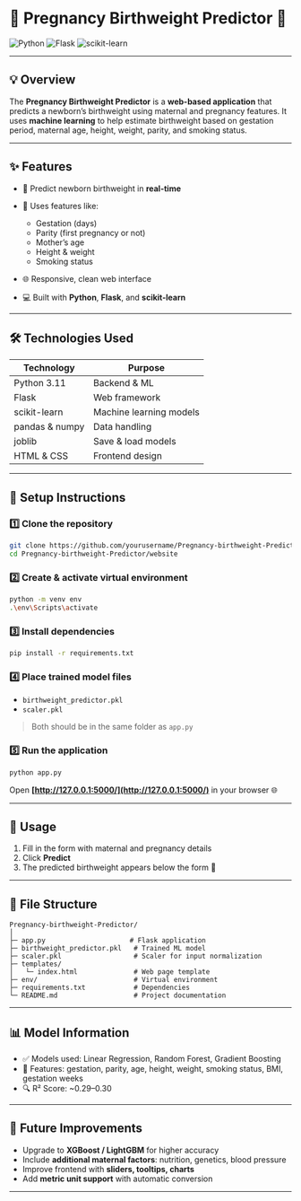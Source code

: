 # 🌟 Pregnancy Birthweight Predictor 🌟

![Python](https://img.shields.io/badge/Python-3.11-blue?logo=python)
![Flask](https://img.shields.io/badge/Flask-1.1.2-orange?logo=flask)
![scikit-learn](https://img.shields.io/badge/scikit--learn-0.25.2-green?logo=scikitlearn)

---

## 💡 Overview

The **Pregnancy Birthweight Predictor** is a **web-based application** that predicts a newborn’s birthweight using maternal and pregnancy features.
It uses **machine learning** to help estimate birthweight based on gestation period, maternal age, height, weight, parity, and smoking status.

---

## ✨ Features

* 🍼 Predict newborn birthweight in **real-time**
* 🧮 Uses features like:

  * Gestation (days)
  * Parity (first pregnancy or not)
  * Mother’s age
  * Height & weight
  * Smoking status
* 🌐 Responsive, clean web interface
* 💻 Built with **Python**, **Flask**, and **scikit-learn**

---

## 🛠️ Technologies Used

| Technology     | Purpose                 |
| -------------- | ----------------------- |
| Python 3.11    | Backend & ML            |
| Flask          | Web framework           |
| scikit-learn   | Machine learning models |
| pandas & numpy | Data handling           |
| joblib         | Save & load models      |
| HTML & CSS     | Frontend design         |

---

## 🚀 Setup Instructions

### 1️⃣ Clone the repository

```bash
git clone https://github.com/yourusername/Pregnancy-birthweight-Predictor.git
cd Pregnancy-birthweight-Predictor/website
```

### 2️⃣ Create & activate virtual environment

```bash
python -m venv env
.\env\Scripts\activate
```

### 3️⃣ Install dependencies

```bash
pip install -r requirements.txt
```

### 4️⃣ Place trained model files

* `birthweight_predictor.pkl`
* `scaler.pkl`

> Both should be in the same folder as `app.py`

### 5️⃣ Run the application

```bash
python app.py
```

Open **[http://127.0.0.1:5000/](http://127.0.0.1:5000/)** in your browser 🌐

---

## 🎨 Usage

1. Fill in the form with maternal and pregnancy details
2. Click **Predict**
3. The predicted birthweight appears below the form 🍼

---

## 📂 File Structure

```
Pregnancy-birthweight-Predictor/
│
├─ app.py                     # Flask application
├─ birthweight_predictor.pkl   # Trained ML model
├─ scaler.pkl                  # Scaler for input normalization
├─ templates/
│   └─ index.html              # Web page template
├─ env/                        # Virtual environment
├─ requirements.txt            # Dependencies
└─ README.md                   # Project documentation
```

---

## 📊 Model Information

* ✅ Models used: Linear Regression, Random Forest, Gradient Boosting
* 🧩 Features: gestation, parity, age, height, weight, smoking status, BMI, gestation weeks
* 🔍 R² Score: \~0.29–0.30

---

## 🌈 Future Improvements

* Upgrade to **XGBoost / LightGBM** for higher accuracy
* Include **additional maternal factors**: nutrition, genetics, blood pressure
* Improve frontend with **sliders, tooltips, charts**
* Add **metric unit support** with automatic conversion

---
